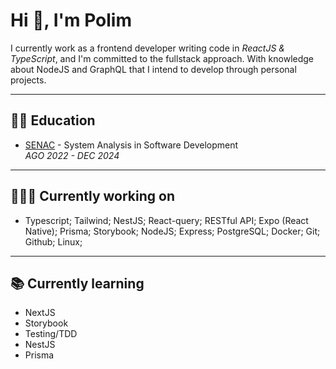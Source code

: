# Hi 👋, I'm Polim

I currently work as a frontend developer writing code in _ReactJS & TypeScript_, and I'm committed to the fullstack approach. With knowledge about NodeJS and GraphQL that I intend to develop through personal projects.

---

## 🧑‍🎓 Education

- [SENAC](https://www.sp.senac.br/graduacao/tecnologia-em-analise-e-desenvolvimento-de-sistemas) - System Analysis in Software Development <br />
  _AGO 2022 - DEC 2024_

---

## 🧑🏻‍💻 Currently working on

- Typescript; Tailwind; NestJS; React-query; RESTful API; Expo (React Native); Prisma; Storybook; NodeJS; Express; PostgreSQL; Docker; Git; Github; Linux; 

---

## 📚 Currently learning

- NextJS
- Storybook
- Testing/TDD
- NestJS
- Prisma



